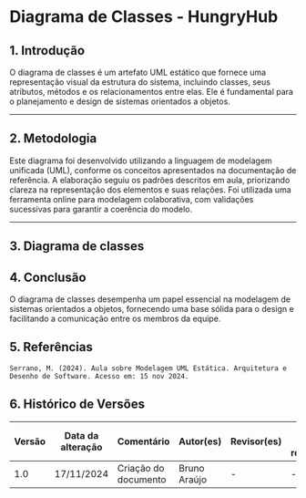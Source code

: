 # Diagrama de Classes - HungryHub

## 1. Introdução
O diagrama de classes é um artefato UML estático que fornece uma representação visual da estrutura do sistema, incluindo classes, seus atributos, métodos e os relacionamentos entre elas. Ele é fundamental para o planejamento e design de sistemas orientados a objetos.

---

## 2. Metodologia
Este diagrama foi desenvolvido utilizando a linguagem de modelagem unificada (UML), conforme os conceitos apresentados na documentação de referência. A elaboração seguiu os padrões descritos em aula, priorizando clareza na representação dos elementos e suas relações. Foi utilizada uma ferramenta online para modelagem colaborativa, com validações sucessivas para garantir a coerência do modelo.

---

## 3. Diagrama de classes




## 4. Conclusão

O diagrama de classes desempenha um papel essencial na modelagem de sistemas orientados a objetos, fornecendo uma base sólida para o design e facilitando a comunicação entre os membros da equipe.

## 5. Referências

    Serrano, M. (2024). Aula sobre Modelagem UML Estática. Arquitetura e Desenho de Software. Acesso em: 15 nov 2024.

## 6.  Histórico de Versões

| Versão | Data da alteração | Comentário | Autor(es) | Revisor(es) | Data de revisão |
|--------|-----------|-----------|-----------|-------------|-------------|
| 1.0 | 17/11/2024 | Criação do documento |Bruno Araújo| - | - |